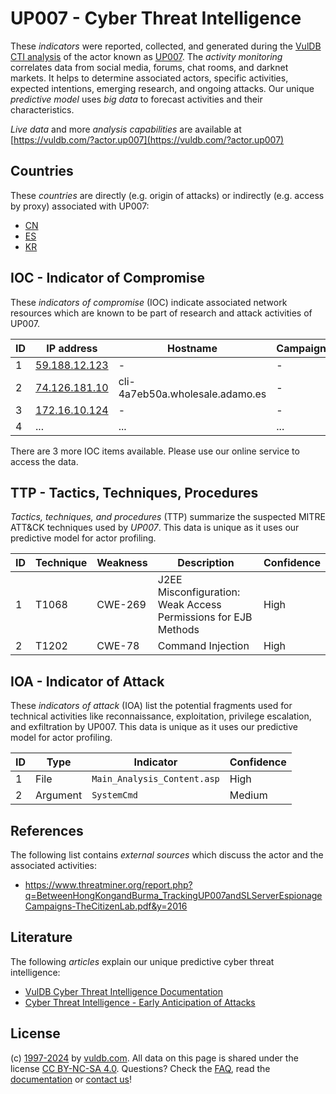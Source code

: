 # UP007 - Cyber Threat Intelligence

These _indicators_ were reported, collected, and generated during the [VulDB CTI analysis](https://vuldb.com/?kb.cti) of the actor known as [UP007](https://vuldb.com/?actor.up007). The _activity monitoring_ correlates data from social media, forums, chat rooms, and darknet markets. It helps to determine associated actors, specific activities, expected intentions, emerging research, and ongoing attacks. Our unique _predictive model_ uses _big data_ to forecast activities and their characteristics.

_Live data_ and more _analysis capabilities_ are available at [https://vuldb.com/?actor.up007](https://vuldb.com/?actor.up007)

## Countries

These _countries_ are directly (e.g. origin of attacks) or indirectly (e.g. access by proxy) associated with UP007:

* [CN](https://vuldb.com/?country.cn)
* [ES](https://vuldb.com/?country.es)
* [KR](https://vuldb.com/?country.kr)

## IOC - Indicator of Compromise

These _indicators of compromise_ (IOC) indicate associated network resources which are known to be part of research and attack activities of UP007.

ID | IP address | Hostname | Campaign | Confidence
-- | ---------- | -------- | -------- | ----------
1 | [59.188.12.123](https://vuldb.com/?ip.59.188.12.123) | - | - | High
2 | [74.126.181.10](https://vuldb.com/?ip.74.126.181.10) | cli-4a7eb50a.wholesale.adamo.es | - | High
3 | [172.16.10.124](https://vuldb.com/?ip.172.16.10.124) | - | - | High
4 | ... | ... | ... | ...

There are 3 more IOC items available. Please use our online service to access the data.

## TTP - Tactics, Techniques, Procedures

_Tactics, techniques, and procedures_ (TTP) summarize the suspected MITRE ATT&CK techniques used by _UP007_. This data is unique as it uses our predictive model for actor profiling.

ID | Technique | Weakness | Description | Confidence
-- | --------- | -------- | ----------- | ----------
1 | T1068 | CWE-269 | J2EE Misconfiguration: Weak Access Permissions for EJB Methods | High
2 | T1202 | CWE-78 | Command Injection | High

## IOA - Indicator of Attack

These _indicators of attack_ (IOA) list the potential fragments used for technical activities like reconnaissance, exploitation, privilege escalation, and exfiltration by UP007. This data is unique as it uses our predictive model for actor profiling.

ID | Type | Indicator | Confidence
-- | ---- | --------- | ----------
1 | File | `Main_Analysis_Content.asp` | High
2 | Argument | `SystemCmd` | Medium

## References

The following list contains _external sources_ which discuss the actor and the associated activities:

* https://www.threatminer.org/report.php?q=BetweenHongKongandBurma_TrackingUP007andSLServerEspionageCampaigns-TheCitizenLab.pdf&y=2016

## Literature

The following _articles_ explain our unique predictive cyber threat intelligence:

* [VulDB Cyber Threat Intelligence Documentation](https://vuldb.com/?kb.cti)
* [Cyber Threat Intelligence - Early Anticipation of Attacks](https://www.scip.ch/en/?labs.20201022)

## License

(c) [1997-2024](https://vuldb.com/?kb.changelog) by [vuldb.com](https://vuldb.com/?kb.about). All data on this page is shared under the license [CC BY-NC-SA 4.0](https://creativecommons.org/licenses/by-nc-sa/4.0/). Questions? Check the [FAQ](https://vuldb.com/?kb.faq), read the [documentation](https://vuldb.com/?kb) or [contact us](https://vuldb.com/?contact)!
